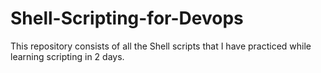 # Shell-Scripting-for-Devops
This repository consists of all the Shell scripts that I have practiced while learning scripting in 2 days.
